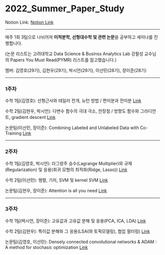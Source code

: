 # 2022_Summer_Paper_Study
Notion Link: [Notion Link](https://flax-relative-743.notion.site/e17e3494e13c4090afefa7d6ca98d3bb?v=cc932f82387c430c9200bedcb82046e1)

---

매주 1회 3팀으로 나뉘어져 **미적분학, 선형대수학 및 관련 논문**을 공부하고 세미나를 진행합니다.

(논문 리스트는 고려대학교 Data Science & Businss Analytics Lab 강필성 교수님의 Papers You Must Read(PYMR) 리스트를 참고했습니다.)

멤버: 김영호(29기), 김현우(29기), 박시언(29기), 이선민(28기), 장이준(28기)

---

### 1주차
수학 1팀(김영호): 선형근사와 테일러 전개, 뉴턴 방법 / 편미분과 전미분 [Link](https://flax-relative-743.notion.site/1-f07260b39c914ac3bafcec45a31cb2fd)

수학 2팀(김현우, 박시언): 다변수 함수의 극대 극소, 안장점 / 방향도 함수와 그라디언트, gradient descent [Link](https://flax-relative-743.notion.site/2-ad895aae898346f49e1afeeab8d71280)

논문팀(이선민, 장이준): Combining Labeled and Unlabeled Data with Co-Training [Link](https://flax-relative-743.notion.site/1-0d06f9af1b73405ca95ce1a720f3459f)

---

### 2주차
수학 1팀(김영호, 박시언): 라그랑주 승수(Lagrange Multiplier)와 규제(Regularization) 및 응용(회귀 모형의 최적화(Ridge, Lasso)) [Link](https://flax-relative-743.notion.site/1-f07260b39c914ac3bafcec45a31cb2fd)

수학 2팀(이선민): 행렬, 기저, SVM 및 kernel SVM [Link](https://flax-relative-743.notion.site/2-68e7f8eca13d4b91af2c0c07a0824366)

논문팀(김현우, 장이준): Attention is all you need [Link](https://flax-relative-743.notion.site/2-1ea98da2d2af4238912407cd320e0209)

---

### 3주차
수학 1팀(박시언, 장이준): 고유값과 고유값 분해 및 응용(PCA, ICA, LDA) [Link](https://flax-relative-743.notion.site/1-f07260b39c914ac3bafcec45a31cb2fd)

수학 2팀(김현우): 특이값 분해와 그 응용(LSA(와 토픽모델링), 협업 필터링) [Link](https://flax-relative-743.notion.site/2-7bcac016d8004a8db529d4ad311f6f17)

논문팀(김영호, 이선민): Densely connected convolutional networks & ADAM : A method for stochasic optimization [Link](https://flax-relative-743.notion.site/3-7cf7e1c8a31d4b568966fe29b486d716)
